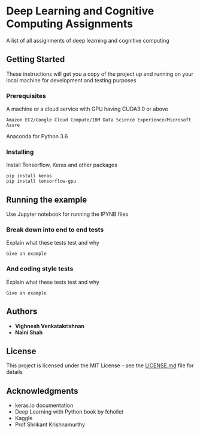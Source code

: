 # Deep Learning and Cognitive Computing Assignments

A list of all assignments of deep learning and cognitive computing

## Getting Started

These instructions will get you a copy of the project up and running on your local machine for development and testing purposes

### Prerequisites

A machine or a cloud service with GPU having CUDA3.0 or above

```
Amazon EC2/Google Cloud Compute/IBM Data Science Experience/Microsoft Azure
```

Anaconda for Python 3.6

### Installing


Install Tensorflow, Keras and other packages


```
pip install keras
pip install tensorflow-gpu
```



## Running the example

Use Jupyter notebook for running the IPYNB files

### Break down into end to end tests

Explain what these tests test and why

```
Give an example
```

### And coding style tests

Explain what these tests test and why

```
Give an example
```


## Authors

* **Vighnesh Venkatakrishnan**
* **Naini Shah** 


## License

This project is licensed under the MIT License - see the [LICENSE.md](LICENSE.md) file for details

## Acknowledgments

* keras.io documentation
* Deep Learning with Python book by fchollet
* Kaggle
* Prof Shrikant Krishnamurthy
